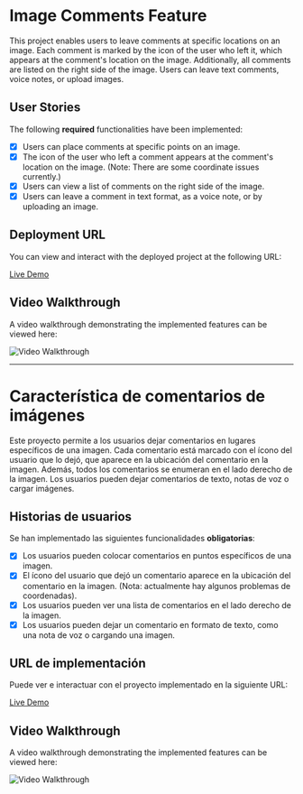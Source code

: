 # Image Comments Feature

This project enables users to leave comments at specific locations on an image. Each comment is marked by the icon of the user who left it, which appears at the comment's location on the image. Additionally, all comments are listed on the right side of the image. Users can leave text comments, voice notes, or upload images.

## User Stories

The following **required** functionalities have been implemented:

- [X] Users can place comments at specific points on an image.
- [X] The icon of the user who left a comment appears at the comment's location on the image. (Note: There are some coordinate issues currently.)
- [X] Users can view a list of comments on the right side of the image.
- [X] Users can leave a comment in text format, as a voice note, or by uploading an image.

## Deployment URL

You can view and interact with the deployed project at the following URL:

[Live Demo](https://superb-yeot-f6eae5.netlify.app/)

## Video Walkthrough

A video walkthrough demonstrating the implemented features can be viewed here:

![Video Walkthrough](URL-to-your-video.gif)


-------------------------
# Característica de comentarios de imágenes

Este proyecto permite a los usuarios dejar comentarios en lugares específicos de una imagen. Cada comentario está marcado con el ícono del usuario que lo dejó, que aparece en la ubicación del comentario en la imagen. Además, todos los comentarios se enumeran en el lado derecho de la imagen. Los usuarios pueden dejar comentarios de texto, notas de voz o cargar imágenes.

## Historias de usuarios

Se han implementado las siguientes funcionalidades **obligatorias**:

- [X] Los usuarios pueden colocar comentarios en puntos específicos de una imagen.
- [X] El ícono del usuario que dejó un comentario aparece en la ubicación del comentario en la imagen. (Nota: actualmente hay algunos problemas de coordenadas).
- [X] Los usuarios pueden ver una lista de comentarios en el lado derecho de la imagen.
- [X] Los usuarios pueden dejar un comentario en formato de texto, como una nota de voz o cargando una imagen.

## URL de implementación

Puede ver e interactuar con el proyecto implementado en la siguiente URL:

[Live Demo](https://superb-yeot-f6eae5.netlify.app/)

## Video Walkthrough

A video walkthrough demonstrating the implemented features can be viewed here:

![Video Walkthrough](URL-to-your-video.gif)
